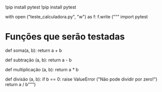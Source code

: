 !pip install pytest
!pip install pytest

with open ("teste_calculadora.py", "w") as f:
  f.write ("""
import pytest

# Funções que serão testadas
def soma(a, b):
    return a + b

def subtração (a, b):
    return a - b

def multiplicação (a, b):
    return a * b 
             
def divisão (a, b):
  if b == 0:
    raise ValueError ("Não pode dividir por zero!")
  return a / b""")

